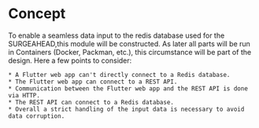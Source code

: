 # Concept

To enable a seamless data input to the redis database used for the SURGEAHEAD,this module will be constructed.
As later all parts will be run in Containers (Docker, Packman, etc.), this circumstance will be part of the design.
Here a few points to consider:

    * A Flutter web app can't directly connect to a Redis database.
    * The Flutter web app can connect to a REST API.
    * Communication between the Flutter web app and the REST API is done via HTTP.
    * The REST API can connect to a Redis database.
    * Overall a strict handling of the input data is necessary to avoid data corruption.
